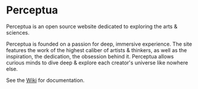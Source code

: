 # Perceptua

Perceptua is an open source website dedicated to exploring the arts & sciences.

Perceptua is founded on a passion for deep, immersive experience. The site features the work of the highest caliber of artists & thinkers, as well as the inspiration, the dedication, the obsession behind it. Perceptua allows curious minds to dive deep & explore each creator's universe like nowhere else.

See the [Wiki](https://github.com/aherkel09/perceptua/wiki) for documentation.
